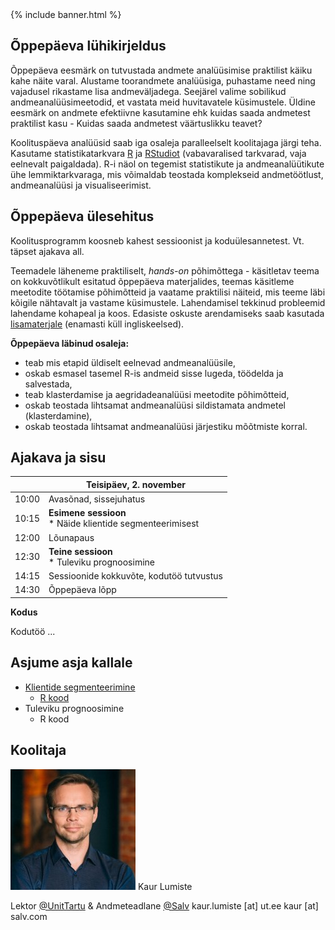 ﻿---
layout: frontpage
---

<div class="head_example">
 {% include banner.html %}
</div>

## Õppepäeva lühikirjeldus

Õppepäeva eesmärk on tutvustada andmete analüüsimise praktilist käiku kahe näite varal. Alustame toorandmete analüüsiga, puhastame need ning vajadusel rikastame lisa andmeväljadega. Seejärel valime sobilikud andmeanalüüsimeetodid, et vastata meid huvitavatele küsimustele. Üldine eesmärk on andmete efektiivne kasutamine ehk kuidas saada andmetest praktilist kasu - Kuidas saada andmetest väärtuslikku teavet?

Koolituspäeva analüüsid saab iga osaleja paralleelselt koolitajaga järgi teha. Kasutame statistikatarkvara [R](https://cran.r-project.org/) ja [RStudiot](https://www.rstudio.com/products/rstudio/download/#download) (vabavaralised tarkvarad, vaja eelnevalt paigaldada). R-i näol on tegemist statistikute ja andmeanalüütikute ühe lemmiktarkvaraga, mis võimaldab teostada komplekseid andmetöötlust, andmeanalüüsi ja visualiseerimist.

## Õppepäeva ülesehitus

Koolitusprogramm koosneb kahest sessioonist ja koduülesannetest. Vt. täpset ajakava all.

Teemadele läheneme praktiliselt, _hands-on_	 põhimõttega - käsitletav teema on kokkuvõtlikult esitatud õppepäeva materjalides, teemas käsitleme meetodite töötamise põhimõtteid ja vaatame praktilisi näiteid, mis teeme läbi kõigile nähtavalt ja vastame küsimustele. Lahendamisel tekkinud probleemid lahendame kohapeal ja koos. Edasiste oskuste arendamiseks saab kasutada [lisamaterjale](lisamaterjal) (enamasti küll ingliskeelsed).

**Õppepäeva läbinud osaleja:**

* teab mis etapid üldiselt eelnevad andmeanalüüsile,
* oskab esmasel tasemel R-is andmeid sisse lugeda, töödelda ja salvestada,
* teab klasterdamise ja aegridadeanalüüsi meetodite põhimõtteid,
* oskab teostada lihtsamat andmeanalüüsi sildistamata andmetel (klasterdamine),
* oskab teostada lihtsamat andmeanalüüsi järjestiku mõõtmiste korral.


## Ajakava ja sisu 

|		| Teisipäev, 2. november  |
|---:	| ---	|
|10:00  | Avasõnad, sissejuhatus  |
|10:15  |**Esimene sessioon** <br> * Näide klientide segmenteerimisest |
|12:00 	|Lõunapaus	|
|12:30	|**Teine sessioon** <br> * Tuleviku prognoosimine	|
|14:15	|Sessioonide kokkuvõte, kodutöö tutvustus	|
|14:30	|Õppepäeva lõpp |

**Kodus**

Kodutöö ...

## Asjume asja kallale

* [Klientide segmenteerimine](teema1)
	* [R kood](https://raw.githubusercontent.com/Rkursus/andmeanalyyik/master/_teema1/teema1_r_kood.R)
* Tuleviku prognoosimine
	* R kood

## Koolitaja

![](pic.jpg)
Kaur Lumiste

Lektor [@UnitTartu](https://www.ut.ee) & Andmeteadlane [@Salv](https://www.salv.com)
kaur.lumiste [at] ut.ee 
kaur [at] salv.com
